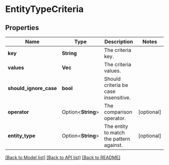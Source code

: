# EntityTypeCriteria

## Properties

Name | Type | Description | Notes
------------ | ------------- | ------------- | -------------
**key** | **String** | The criteria key. | 
**values** | **Vec<String>** | The criteria values. | 
**should_ignore_case** | **bool** | Should criteria be case insensitive. | 
**operator** | Option<**String**> | The comparison operator. | [optional]
**entity_type** | Option<**String**> | The entity to match the pattern against. | [optional]

[[Back to Model list]](../README.md#documentation-for-models) [[Back to API list]](../README.md#documentation-for-api-endpoints) [[Back to README]](../README.md)


